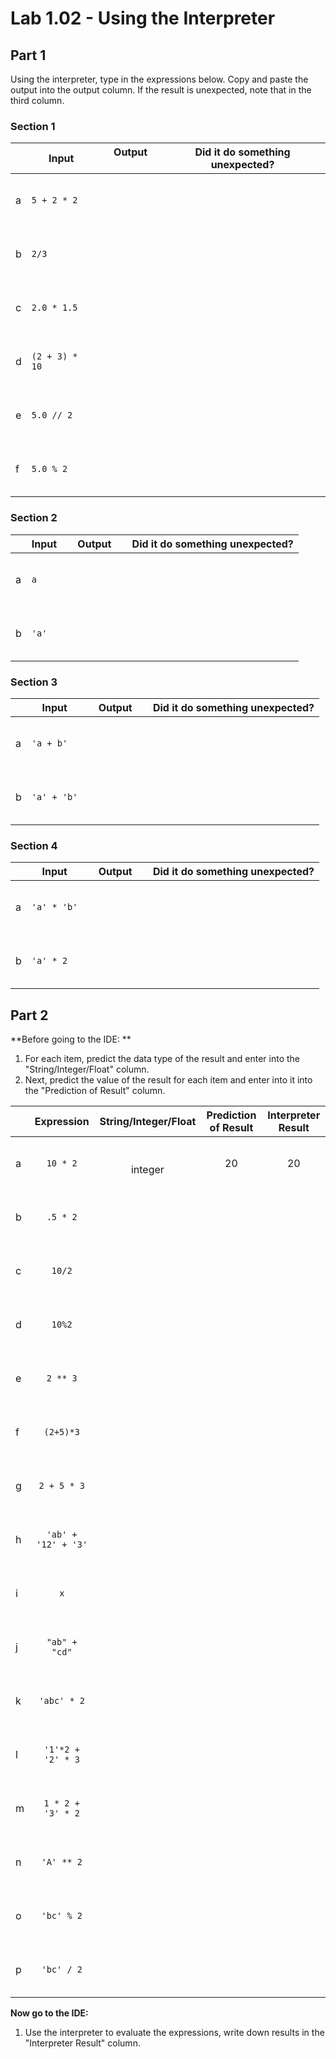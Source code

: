 # Lab 1.02 - Using the Interpreter

## Part 1
Using the interpreter, type in the expressions below. Copy and paste the output into the output column. If the result is unexpected, note that in the third column.


### Section 1

| |**Input** | &nbsp; &nbsp; **Output** &nbsp; &nbsp;|**Did it do something unexpected?**|
|-| ----| ------- | ----------- |
|a| `5 + 2 * 2` |<br><br><br><br>| | 
|b| `2/3 `|<br><br><br><br>| | 
|c| `2.0 * 1.5`|<br><br><br><br>| | 
|d| `(2 + 3) * 10`|<br><br><br><br>| | 
|e| `5.0 // 2` |<br><br><br><br>| | 
|f| `5.0 % 2` |<br><br><br><br>| | |
    

### Section 2

||**Input** | &nbsp; &nbsp; **Output** &nbsp; &nbsp;|**Did it do something unexpected?**|
|-| ----| ------- | ----------- |
|a| `a` |<br><br><br><br>| | 
|b|`'a'`|<br><br><br><br>| | |

### Section 3

||**Input** | &nbsp; &nbsp; **Output** &nbsp; &nbsp;|**Did it do something unexpected?**| 
|-| ----| ------- | ----------- |
|a| `'a + b'`|<br><br><br><br>| | 
|b| `'a' + 'b'`|<br><br><br><br>|| | 


### Section 4

||**Input** | &nbsp; &nbsp; **Output** &nbsp; &nbsp;|**Did it do something unexpected?**|
|-| ----| ------- | ----------- |
|a| `'a' * 'b'` |<br><br><br><br>| | 
|b| `'a' * 2` |<br><br><br><br>| | |

## Part 2
**Before going to the IDE: **

1. For each item, predict the data type of the result and enter into the "String/Integer/Float" column.
2. Next, predict the value of the result for each item and enter into it into the "Prediction of Result" column.

||     **Expression**     | **String/Integer/Float** | **Prediction of Result** | **Interpreter Result** |
|-| :------------------: | :-----------------------: | :--------------------: | :-----------------: |
|a| `10 * 2`            |  <br><br> integer <br><br>               |    20               |         20         | 
|b| `.5 * 2`           |  <br><br><br><br>                       |                      |                   | 
|c| `10/2`             |  <br><br><br><br>                       |                      |                   | 
|d| `10%2`            |    <br><br><br><br>                     |                      |                   | 
|e| `2 ** 3`           |   <br><br><br><br>                      |                      |                   | 
|f| `(2+5)*3`          |    <br><br><br><br>                     |                      |                   | 
|g| `2 + 5 * 3`         |   <br><br><br><br>                      |                      |                   | 
|h| `'ab' + '12' + '3'` |    <br><br><br><br>                     |                      |                   | 
|i| `x`                |    <br><br><br><br>                     |                      |                   | 
|j| `"ab" + "cd"`      |    <br><br><br><br>                     |                      |                   | 
|k| `'abc' * 2`        |    <br><br><br><br>                     |                      |                   | 
|l| `'1'*2 + '2' * 3`  |   <br><br><br><br>                      |                      |                   | 
|m| `1 * 2 + '3' * 2`  |   <br><br><br><br>                      |                      |                   | 
|n| `'A' ** 2`         |  <br><br><br><br>                       |                      |                   | 
|o| `'bc' % 2`        |   <br><br><br><br>                      |                      |                   | 
|p| `'bc' / 2`         |   <br><br><br><br>                      |                      |                   |

**Now go to the IDE:** 
1.  Use the interpreter to evaluate the expressions, write down results in the "Interpreter Result" column.
